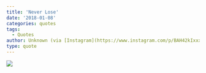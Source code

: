```yaml
---
title: 'Never Lose'
date: '2018-01-08'
categories: quotes
tags:
  - Quotes
author: Unknown (via [Instagram](https://www.instagram.com/p/BAH42kIxxx1/))
type: quote
---
```


![](/images/never-lose.jpg)
